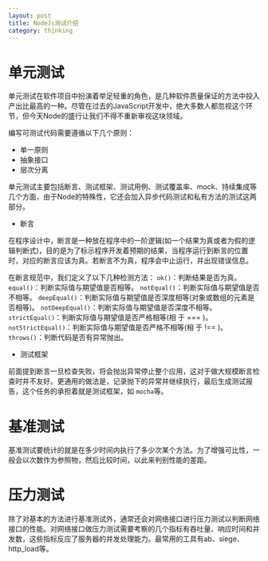 ```yaml
---
layout: post
title: NodeJs测试介绍
category: thinking
---
```


# 单元测试

单元测试在软件项目中扮演着举足轻重的角色，是几种软件质量保证的方法中投入产出比最高的一种。尽管在过去的JavaScript开发中，绝大多数人都忽视这个环节，但今天Node的盛行让我们不得不重新审视这块领域。

编写可测试代码需要遵循以下几个原则：

* 单一原则
* 抽象接口
* 层次分离

单元测试主要包括断言、测试框架、测试用例、测试覆盖率、mock、持续集成等几个方面，由于Node的特殊性，它还会加入异步代码测试和私有方法的测试这两部分。

* 断言

在程序设计中，断言是一种放在程序中的一阶逻辑(如一个结果为真或者为假的逻辑判断式)，目的是为了标示程序开发着预期的结果，当程序运行到断言的位置时，对应的断言应该为真。若断言不为真，程序会中止运行，并出现错误信息。

在断言规范中，我们定义了以下几种检测方法：
`ok()`：判断结果是否为真。
`equal()`：判断实际值与期望值是否相等。
`notEqual()`：判断实际值与期望值是否不相等。
`deepEqual()`：判断实际值与期望值是否深度相等(对象或数组的元素是否相等)。
`notDeepEqual()`：判断实际值与期望值是否深度不相等。
`strictEqual()`：判断实际值与期望值是否严格相等(相 于 === )。
`notStrictEqual()`：判断实际值与期望值是否严格不相等(相 于 !== )。
`throws()`：判断代码是否有异常抛出。

* 测试框架

前面提到断言一旦检查失败，将会抛出异常停止整个应用，这对于做大规模断言检查时并不友好。更通用的做法是，记录抛下的异常并继续执行，最后生成测试报告，这个任务的承担着就是测试框架，如 `mocha`等。

# 基准测试

基准测试要统计的就是在多少时间内执行了多少次某个方法。为了增强可比性，一般会以次数作为参照物，然后比较时间，以此来判别性能的差距。

# 压力测试

除了对基本的方法进行基准测试外，通常还会对网络接口进行压力测试以判断网络接口的性能。对网络接口做压力测试需要考察的几个指标有吞吐量、响应时间和并发数，这些指标反应了服务器的并发处理能力。最常用的工具有ab、siege、http_load等。

